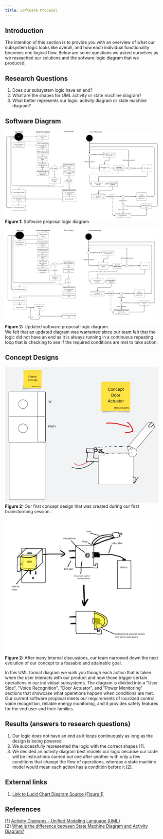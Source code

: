 ```yaml
---
title: Software Proposal
---
```


## Introduction
The intention of this section is to provide you with an overview of what our subsystem logic looks like overall, and how each individual functionality becomes one logical flow. Below are some questions we asked ourselves as we reseached our solutions and the sofware logic diagram that we produced.

## Research Questions

1. Does our subsystem logic have an end?
2. What are the shapes for UML activity or state machine diagram?
3. What better represents our logic: activity diagram or state machine diagram?

## Software Diagram

![Software logig diagram](Softwarediagram.jpg)<br>
**Figure 1:** Software proposal logic diagram<br>

![Software logic diagram](Softwarediagram2.jpg)
**Figure 2:** Updated software proposal logic diagram.<br>
We felt that an updated diagram was warranted since our team felt that the logic did not have an end as it is always running in a continuous repeating loop that is checking to see if the required conditions are met to take action.

## Concept Designs ##
![showcase](earlyconcept.jpg)<br>
**Figure 2:** Our first concept design that was created during our first brainstorming session.<br>

![showcase](revisedconcept.jpg)<br>
**Figure 2:** After many internal discussions, our team narrowed down the next evolution of our concept to a feasable and attainable goal.<br>

In this UML format diagram we walk you though each action that is taken when the user interacts with our product and how those trigger certain operations in our individual subsystems. The diagram is divided into a "User Side", "Voice Recognition", "Door Actuator", and "Power Monitoring" sections that showcase what operations happen when conditions are met.
Our current software proposal meets our requirements of localized control, voice recognition, reliable energy monitoring, and it provides safety features for the end user and their families.

## Results (answers to research questions) 
1. Our logic does not have an end as it loops continuously as long as the design is being powered.
2. We successfully represented the logic with the correct shapes [1].
3. We decided an activity diagram best models our logic because our code will be instructions carried out one after another with only a few conditions that change the flow of operations, whereas a state machine model would mean each action has a condition before it [2].

## External links
1. [Link to Lucid Chart Diagram Source (Figure 1)](https://lucid.app/lucidspark/50a3b367-512a-4085-a351-7ba08a005a17/edit?viewport_loc=-1504%2C4113%2C4121%2C2114%2C0_0&invitationId=inv_718e862a-cc1e-4b68-8ead-81b798ccf1a2)

## References
[1] [Activity Diagrams - Unified Modeling Language (UML)](https://www.geeksforgeeks.org/system-design/unified-modeling-language-uml-activity-diagrams/)<br>
[2] [What is the difference between State Machine Diagram and Activity Diagram?](https://www.geeksforgeeks.org/system-design/what-is-the-difference-between-state-machine-diagram-and-activity-diagram/)

